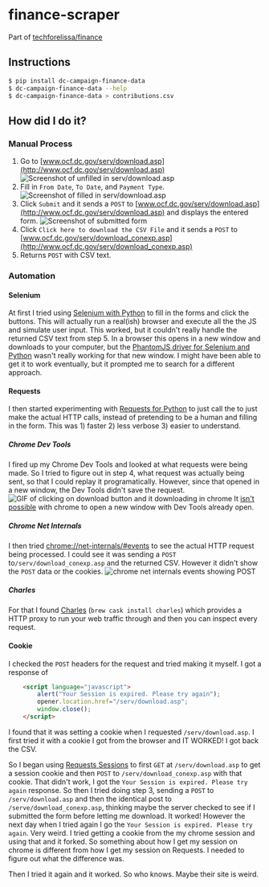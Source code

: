 # finance-scraper

Part of [techforelissa/finance](https://github.com/techforelissa/finance)

## Instructions
```bash
$ pip install dc-campaign-finance-data
$ dc-campaign-finance-data --help
$ dc-campaign-finance-data > contributions.csv
```

## How did I do it?
### Manual Process
1. Go to
   [www.ocf.dc.gov/serv/download.asp](http://www.ocf.dc.gov/serv/download.asp)
   ![Screenshot of unfilled in serv/download.asp](http://f.cl.ly/items/3J2k2O05223Y1K2T0C43/District%20of%20Columbia%20%20Office%20of%20Campaign%20Finance%20%20Contribution%20%20%20Expenditure%20Search.png)
2. Fill in `From Date`, `To Date`, and `Payment Type`.
   ![Screenshot of filled in serv/download.asp](http://f.cl.ly/items/0T3N0O1I1W0A1t2W1t3N/District%20of%20Columbia%20%20Office%20of%20Campaign%20Finance%20%20Contribution%20%20%20Expenditure%20Search%20filled%20in.png)
3. Click `Submit` and it sends a `POST` to
   [www.ocf.dc.gov/serv/download.asp](http://www.ocf.dc.gov/serv/download.asp)
   and displays the entered form.
   ![Screenshot of submitted form](http://f.cl.ly/items/0Z3k1P2W0l1G2P080o2K/District%20of%20Columbia%20%20Office%20of%20Campaign%20Finance%20%20Contribution%20%20%20Expenditure%20Search%20submitted.png)
4. Click `Click here to download the CSV File` and it sends a `POST` to
   [www.ocf.dc.gov/serv/download_conexp.asp](http://www.ocf.dc.gov/serv/download_conexp.asp)
5. Returns `POST` with CSV text.

### Automation
#### Selenium
At first I tried using
[Selenium with Python](http://selenium-python.readthedocs.org) to fill in
the forms and click the buttons. This will actually run a real(ish) browser
and execute all the the JS and simulate user input. This worked, but
it couldn't really handle the returned CSV text from step 5. In a browser
this opens in a new window and downloads to your computer, but the
[PhantomJS driver for Selenium and Python](http://www.realpython.com/blog/python/headless-selenium-testing-with-python-and-phantomjs/)
wasn't really working for that new window. I might have been able to get
it to work eventually, but it prompted me to search for a different approach.

#### Requests
I then started experimenting with
[Requests for Python](http://docs.python-requests.org/en/latest) to just
call the to just make the actual HTTP calls, instead of pretending to be a
human and filling in the form. This was 1) faster 2) less verbose 3) easier
to understand.

##### Chrome Dev Tools
I fired up my Chrome Dev Tools and looked at what requests
were being made. So I tried to figure out in step 4, what request was actually being sent,
so that I could replay it programatically. However, since that opened
in a new window, the Dev Tools didn't save the request.
![GIF of clicking on download button and it downloading in chrome](http://zippy.gfycat.com/PinkAccomplishedBuffalo.gif)
It [isn't possible](http://stackoverflow.com/a/13747562) with chrome
to open a new window with Dev Tools already open.

##### Chrome Net Internals
I then tried [chrome://net-internals/#events](chrome://net-internals/#events)
to see the actual HTTP request being processed. I could see it was sending
a `POST` to`/serv/download_conexp.asp`
and the returned CSV. However it didn't show the `POST` data or the
cookies.
![chrome net internals events showing POST](http://f.cl.ly/items/050P46040W3o2t30431M/Screen%20Shot%202014-06-15%20at%2012.54.33%20PM.png)

##### Charles
For that I found [Charles](http://www.charlesproxy.com/)
(`brew cask install charles`) which provides a HTTP proxy to run your web
traffic through and then you can inspect every request.

#### Cookie
I checked the `POST` headers for the request and tried making it myself.
I got a response of

```html
    <script language="javascript">
        alert("Your Session is expired. Please try again");
        opener.location.href="/serv/download.asp";
        window.close();
    </script>
```

I found that it was setting a cookie when I requested
`/serv/download.asp`. I first tried it with a cookie I got  from the browser
and IT WORKED! I got back the CSV.

So I began using
[Requests Sessions](http://docs.python-requests.org/en/latest/user/advanced/#session-objects)
to first `GET` at `/serv/download.asp` to get a session cookie and then
`POST` to `/serv/download_conexp.asp` with that cookie. That didn't work,
I got the `Your Session is expired. Please try again` response.
So then I tried doing step 3, sending a `POST` to `/serv/download.asp` and then
the identical post to `/serve/download_conexp.asp`, thinking maybe the server
checked to see if I submitted the form before letting me download. It worked!
However the next day when I tried again I go the
`Your Session is expired. Please try again`. Very weird. I tried getting a
cookie from the my chrome session and using that and it forked. So something
about how I get my session on chrome is different from how I get my session
on Requests. I needed to figure out what the difference was.

Then I tried it again and it worked. So who knows. Maybe their site is weird.

